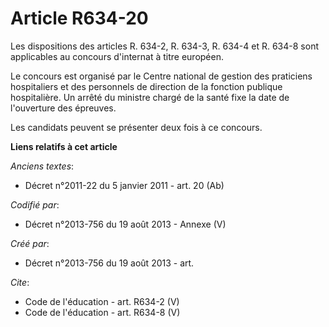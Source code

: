 # Article R634-20

Les dispositions des articles R. 634-2, R. 634-3, R. 634-4 et R. 634-8 sont applicables au concours d'internat à titre
européen. 

Le concours est organisé par le Centre national de gestion des praticiens hospitaliers et des personnels de direction de la
fonction publique hospitalière. Un arrêté du ministre chargé de la santé fixe la date de l'ouverture des épreuves. 

Les candidats peuvent se présenter deux fois à ce concours.

**Liens relatifs à cet article**

_Anciens textes_:

  - Décret n°2011-22 du 5 janvier 2011 - art. 20 (Ab)

_Codifié par_:

  - Décret n°2013-756 du 19 août 2013 -  Annexe (V)

_Créé par_:

  - Décret n°2013-756 du 19 août 2013 - art.

_Cite_:

  - Code de l'éducation - art. R634-2 (V)
  - Code de l'éducation - art. R634-8 (V)
